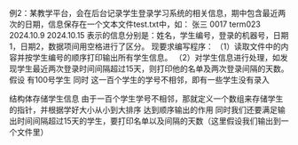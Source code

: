 例2：某教学平台，会在后台记录学生登录学习系统的相关信息，期中包含最近两次的日期，信息保存在一个文本文件test.txt中，如：
张三 0017 term023 2024.10.9 2024.10.15
表示的信息分别是：姓名，学生编号，登录的机器号，日期1，日期2，数据项间用空格进行了区分。
现要求编写程序：
（1）读取文件中的内容并按学生编号的顺序打印输出所有学生信息。
（2）对学生信息进行处理，如发现学生最近两次登录时间间隔超过15天，则打印他的名单及两次登录间隔的天数。
假设 有100号学生 同时 这一百个学生的学号不相邻，即有一些学生没有录入  

结构体存储学生信息 
由于一百个学生学号不相邻，那就定义一个数组来存储学生的指针，并根据学好大小从小到大排序 达到顺序输出的作用
同时我们还要满足输出时间间隔超过15天的学生，要打印名单以及间隔的天数（这里假设我们输出到一个文件里）
